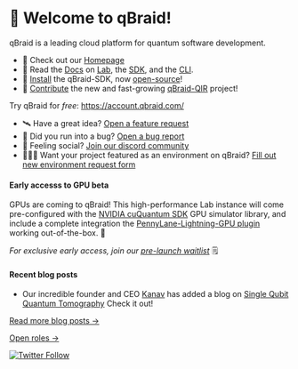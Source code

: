 # 👋 Welcome to qBraid!
qBraid is a leading cloud platform for quantum software development.

- 🏡 Check out our [Homepage](https://qbraid.com)
- 📘 Read the [Docs](https://docs.qbraid.com/en/latest/) on [Lab](https://docs.qbraid.com/projects/lab/en/latest/lab/overview.html), the [SDK](https://docs.qbraid.com/en/latest/sdk/overview.html), and the [CLI](https://docs.qbraid.com/projects/cli/en/latest/guide/overview.html).
- 🐍 [Install](https://pypi.org/project/qbraid/) the qBraid-SDK, now [open-source](https://github.com/qBraid/qBraid)!
- 🐣 [Contribute](https://github.com/qBraid/qbraid-qir) the new and fast-growing [qBraid-QIR](https://pypi.org/project/qbraid-qir/) project!

Try qBraid for *free*: https://account.qbraid.com/


* 🛰️ Have a great idea? [Open a feature request](https://github.com/qbraid/community/issues/new?assignees=&labels=&template=feature_request.md&title=)
* 🐛 Did you run into a bug? [Open a bug report](https://github.com/qbraid/community/issues/new?assignees=&labels=bug&template=bug_report.md)
* 💃 Feeling social? [Join our discord community](https://discord.gg/gwBebaBZZX)
* 👩🏼‍💻 Want your project featured as an environment on qBraid? [Fill out new environment request form](https://forms.gle/a4v7Kdn7G7bs9jYD8)

#### Early accesss to GPU beta

GPUs are coming to qBraid! This high-performance Lab instance will come pre-configured with the [NVIDIA cuQuantum SDK](https://developer.nvidia.com/cuquantum-sdk) GPU simulator library, and include a complete integration the [PennyLane-Lightning-GPU plugin](https://docs.pennylane.ai/projects/lightning-gpu/en/latest/) working out-of-the-box. 🚀

*For exclusive early access, join our [pre-launch waitlist](https://form.typeform.com/to/uRGyqJST?utm_source=xxxxx&utm_medium=xxxxx&utm_campaign=xxxxx&utm_term=xxxxx&utm_content=xxxxx&typeform-source=github)* 🗒️

#### Recent blog posts
* Our incredible founder and CEO [Kanav](https://github.com/kanavsetia) has added a blog on [Single Qubit Quantum Tomography](https://qbook.qbraid.com/blog/Single-Qubit%20Quantum%20Tomography/file=(62f1091e40ae525a4ee6403f)) Check it out! 

[Read more blog posts &rarr;](https://account.qbraid.com/blogs)

[Open roles &rarr;](https://qbraid.com/careers)

[![Twitter Follow](https://img.shields.io/twitter/follow/qbraid_official?style=social)](https://twitter.com/qbraid_official)
